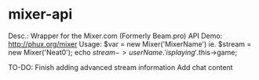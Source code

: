# mixer-api
Desc.:		Wrapper for the Mixer.com (Formerly Beam.pro) API
Demo:		  http://phux.org/mixer
Usage:		$var = new Mixer('MixerName')
				  ie.
				  $stream = new Mixer('Neat0');
				  echo $stream->userName.' is playing '.$this->game;
				
TO-DO:		Finish adding advanced stream information
				  Add chat content
